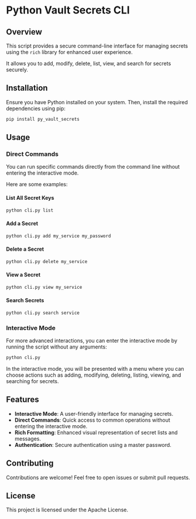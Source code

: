 # Python Vault Secrets CLI

## Overview

This script provides a secure command-line interface for managing secrets
using the `rich` library for enhanced user experience.

It allows you to add, modify, delete, list, view, and search for secrets securely.

## Installation

Ensure you have Python installed on your system.
Then, install the required dependencies using pip:

```bash
pip install py_vault_secrets
```

## Usage

### Direct Commands

You can run specific commands directly from the command line without entering
the interactive mode.

Here are some examples:

#### List All Secret Keys

```bash
python cli.py list
```

#### Add a Secret

```bash
python cli.py add my_service my_password
```

#### Delete a Secret

```bash
python cli.py delete my_service
```

#### View a Secret

```bash
python cli.py view my_service
```

#### Search Secrets

```bash
python cli.py search service
```

### Interactive Mode

For more advanced interactions, you can enter the interactive mode by running
the script without any arguments:

```bash
python cli.py
```

In the interactive mode, you will be presented with a menu where you can choose
actions such as adding, modifying, deleting, listing, viewing,
and searching for secrets.

## Features

- **Interactive Mode**: A user-friendly interface for managing secrets.
- **Direct Commands**: Quick access to common operations without entering the
interactive mode.
- **Rich Formatting**: Enhanced visual representation of secret lists and messages.
- **Authentication**: Secure authentication using a master password.

## Contributing

Contributions are welcome! Feel free to open issues or submit pull requests.

## License

This project is licensed under the Apache License.

